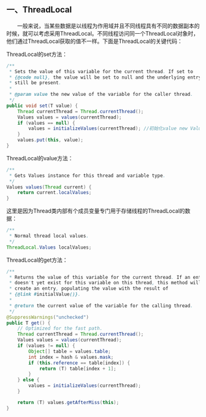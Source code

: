 ## 一、ThreadLocal
&emsp;&emsp;一般来说，当某些数据是以线程为作用域并且不同线程具有不同的数据副本的时候，就可以考虑采用ThreadLocal。不同线程访问同一个ThreadLocal对象时，他们通过ThreadLocal获取的值不一样。下面是ThreadLocal的关键代码：

ThreadLocal的set方法：
``` java
/**
 * Sets the value of this variable for the current thread. If set to
 * {@code null}, the value will be set to null and the underlying entry will
 * still be present.
 *
 * @param value the new value of the variable for the caller thread.
 */
public void set(T value) {
    Thread currentThread = Thread.currentThread();
    Values values = values(currentThread);
    if (values == null) {
        values = initializeValues(currentThread); //初始化value new Valuse()
    }
    values.put(this, value);
}  
```
ThreadLocal的value方法：
``` java
/**
 * Gets Values instance for this thread and variable type.
 */
Values values(Thread current) {
    return current.localValues;
}
```  
这里是因为Thread类内部有个成员变量专门用于存储线程的ThreadLocal的数据：  
``` java
/**
 * Normal thread local values.
 */
ThreadLocal.Values localValues;
```
ThreadLocal的get方法：
``` java
/**
 * Returns the value of this variable for the current thread. If an entry
 * doesn't yet exist for this variable on this thread, this method will
 * create an entry, populating the value with the result of
 * {@link #initialValue()}.
 *
 * @return the current value of the variable for the calling thread.
 */
@SuppressWarnings("unchecked")
public T get() {
    // Optimized for the fast path.
    Thread currentThread = Thread.currentThread();
    Values values = values(currentThread);
    if (values != null) {
        Object[] table = values.table;
        int index = hash & values.mask;
        if (this.reference == table[index]) {
            return (T) table[index + 1];
        }
    } else {
        values = initializeValues(currentThread);
    }

    return (T) values.getAfterMiss(this);
}
```
